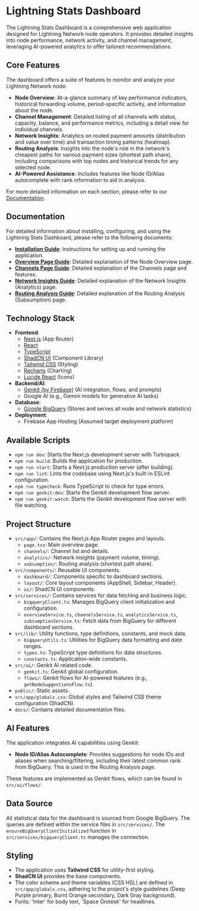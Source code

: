 
# Lightning Stats Dashboard

The Lightning Stats Dashboard is a comprehensive web application designed for Lightning Network node operators. It provides detailed insights into node performance, network activity, and channel management, leveraging AI-powered analytics to offer tailored recommendations.

## Core Features

The dashboard offers a suite of features to monitor and analyze your Lightning Network node:

- **Node Overview**: At-a-glance summary of key performance indicators, historical forwarding volume, period-specific activity, and information about the node.
- **Channel Management**: Detailed listing of all channels with status, capacity, balance, and performance metrics, including a detail view for individual channels.
- **Network Insights**: Analytics on routed payment amounts (distribution and value over time) and transaction timing patterns (heatmap).
- **Routing Analysis**: Insights into the node's role in the network's cheapest paths for various payment sizes (shortest path share), including comparisons with top nodes and historical trends for any selected node.
- **AI-Powered Assistance**: Includes features like Node ID/Alias autocomplete with rank information to aid in analysis.

For more detailed information on each section, please refer to our [Documentation](#documentation).

## Documentation

For detailed information about installing, configuring, and using the Lightning Stats Dashboard, please refer to the following documents:

- **[Installation Guide](./docs/installation.md)**: Instructions for setting up and running the application.
- **[Overview Page Guide](./docs/overview.md)**: Detailed explanation of the Node Overview page.
- **[Channels Page Guide](./docs/channels.md)**: Detailed explanation of the Channels page and features.
- **[Network Insights Guide](./docs/network-insights.md)**: Detailed explanation of the Network Insights (Analytics) page.
- **[Routing Analysis Guide](./docs/routing-analysis.md)**: Detailed explanation of the Routing Analysis (Subsumption) page.

## Technology Stack

- **Frontend**:
    - [Next.js](https://nextjs.org/) (App Router)
    - [React](https://reactjs.org/)
    - [TypeScript](https://www.typescriptlang.org/)
    - [ShadCN UI](https://ui.shadcn.com/) (Component Library)
    - [Tailwind CSS](https://tailwindcss.com/) (Styling)
    - [Recharts](https://recharts.org/) (Charting)
    - [Lucide React](https://lucide.dev/) (Icons)
- **Backend/AI**:
    - [Genkit (by Firebase)](https://firebase.google.com/docs/genkit) (AI integration, flows, and prompts)
    - Google AI (e.g., Gemini models for generative AI tasks)
- **Database**:
    - [Google BigQuery](https://cloud.google.com/bigquery) (Stores and serves all node and network statistics)
- **Deployment**:
    - Firebase App Hosting (Assumed target deployment platform)

## Available Scripts

-   `npm run dev`: Starts the Next.js development server with Turbopack.
-   `npm run build`: Builds the application for production.
-   `npm run start`: Starts a Next.js production server (after building).
-   `npm run lint`: Lints the codebase using Next.js's built-in ESLint configuration.
-   `npm run typecheck`: Runs TypeScript to check for type errors.
-   `npm run genkit:dev`: Starts the Genkit development flow server.
-   `npm run genkit:watch`: Starts the Genkit development flow server with file watching.

## Project Structure

-   `src/app/`: Contains the Next.js App Router pages and layouts.
    -   `page.tsx`: Main overview page.
    -   `channels/`: Channel list and details.
    -   `analytics/`: Network insights (payment volume, timing).
    -   `subsumption/`: Routing analysis (shortest path share).
-   `src/components/`: Reusable UI components.
    -   `dashboard/`: Components specific to dashboard sections.
    -   `layout/`: Core layout components (AppShell, Sidebar, Header).
    -   `ui/`: ShadCN UI components.
-   `src/services/`: Contains services for data fetching and business logic.
    -   `bigqueryClient.ts`: Manages BigQuery client initialization and configuration.
    -   `overviewService.ts`, `channelsService.ts`, `analyticsService.ts`, `subsumptionService.ts`: Fetch data from BigQuery for different dashboard sections.
-   `src/lib/`: Utility functions, type definitions, constants, and mock data.
    -   `bigqueryUtils.ts`: Utilities for BigQuery data formatting and date ranges.
    -   `types.ts`: TypeScript type definitions for data structures.
    -   `constants.ts`: Application-wide constants.
-   `src/ai/`: Genkit AI related code.
    -   `genkit.ts`: Genkit global configuration.
    -   `flows/`: Genkit flows for AI-powered features (e.g., `getNodeSuggestionsFlow.ts`).
-   `public/`: Static assets.
-   `src/app/globals.css`: Global styles and Tailwind CSS theme configuration (ShadCN).
-   `docs/`: Contains detailed documentation files.

## AI Features

The application integrates AI capabilities using Genkit:

-   **Node ID/Alias Autocomplete**: Provides suggestions for node IDs and aliases when searching/filtering, including their latest common rank from BigQuery. This is used in the Routing Analysis page.

These features are implemented as Genkit flows, which can be found in `src/ai/flows/`.

## Data Source

All statistical data for the dashboard is sourced from Google BigQuery. The queries are defined within the service files in `src/services/`. The `ensureBigQueryClientInitialized` function in `src/services/bigqueryClient.ts` manages the connection.

## Styling

-   The application uses **Tailwind CSS** for utility-first styling.
-   **ShadCN UI** provides the base components.
-   The color scheme and theme variables (CSS HSL) are defined in `src/app/globals.css`, adhering to the project's style guidelines (Deep Purple primary, Burnt Orange secondary, Dark Gray background).
-   Fonts: 'Inter' for body text, 'Space Grotesk' for headlines.

